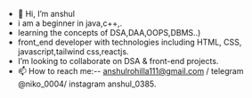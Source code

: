 - 👋 Hi, I’m anshul
- i am a  beginner in java,c++,.
- learning the concepts of DSA,DAA,OOPS,DBMS..)
- front_end developer with technologies including HTML, CSS, javascript,tailwind css,reactjs.
- I’m looking to collaborate on DSA & front-end projects.
- 📫 How to reach me:-- anshulrohilla111@gmail.com / telegram @niko_0004/ instagram anshul_0385.

<!---
anshul-rohilla4/anshul-rohilla4 is a ✨ special ✨ repository because its `README.md` (this file) appears on your GitHub profile.
You can click the Preview link to take a look at your changes.
--->
